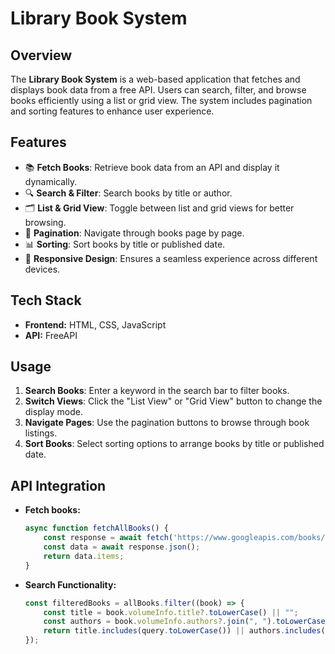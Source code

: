 # Library Book System

## Overview
The **Library Book System** is a web-based application that fetches and displays book data from a free API. Users can search, filter, and browse books efficiently using a list or grid view. The system includes pagination and sorting features to enhance user experience.

## Features
- 📚 **Fetch Books**: Retrieve book data from an API and display it dynamically.
- 🔍 **Search & Filter**: Search books by title or author.
- 🗂️ **List & Grid View**: Toggle between list and grid views for better browsing.
- 🔄 **Pagination**: Navigate through books page by page.
- 📊 **Sorting**: Sort books by title or published date.
- 🎨 **Responsive Design**: Ensures a seamless experience across different devices.

## Tech Stack
- **Frontend:** HTML, CSS, JavaScript
- **API:** FreeAPI 


## Usage
1. **Search Books**: Enter a keyword in the search bar to filter books.
2. **Switch Views**: Click the "List View" or "Grid View" button to change the display mode.
3. **Navigate Pages**: Use the pagination buttons to browse through book listings.
4. **Sort Books**: Select sorting options to arrange books by title or published date.


## API Integration
- **Fetch books:**
  ```js
  async function fetchAllBooks() {
      const response = await fetch('https://www.googleapis.com/books/v1/volumes?q=javascript');
      const data = await response.json();
      return data.items;
  }
  ```
- **Search Functionality:**
  ```js
  const filteredBooks = allBooks.filter((book) => {
      const title = book.volumeInfo.title?.toLowerCase() || "";
      const authors = book.volumeInfo.authors?.join(", ").toLowerCase() || "";
      return title.includes(query.toLowerCase()) || authors.includes(query.toLowerCase());
  });
  ```


